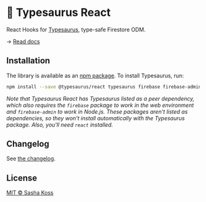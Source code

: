 # 🦕 Typesaurus React

React Hooks for [Typesaurus](https://github.com/kossnocorp/typesaurus), type-safe Firestore ODM.

→ [Read docs](https://typesaurus.com/integrations/react/)

## Installation

The library is available as an [npm package](https://www.npmjs.com/package/@typesaurus/react).
To install Typesaurus, run:

```sh
npm install --save @typesaurus/react typesaurus firebase firebase-admin
```

_Note that Typesaurus React has Typesaurus listed as a peer dependency, which also requires the `firebase` package to work in the web environment and `firebase-admin` to work in Node.js. These packages aren't listed as dependencies, so they won't install automatically with the Typesaurus package. Also, you'll need `react` installed._

## Changelog

See [the changelog](./CHANGELOG.md).

## License

[MIT © Sasha Koss](https://kossnocorp.mit-license.org/)
